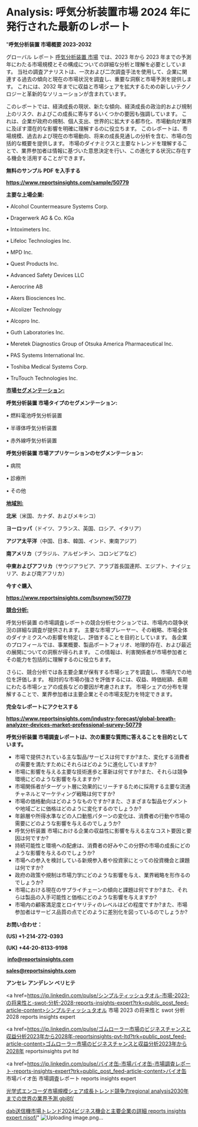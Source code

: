 # Analysis: 呼気分析装置市場 2024 年に発行された最新のレポート

"<strong>呼気分析装置 市場概要 2023-2032</strong>

グローバル レポート <a href=https://www.reportsinsights.com/sample/50779>呼気分析装置 市場</a> では、2023 年から 2023 年までの予測年にわたる市場規模とその構成についての詳細な分析と理解を必要としています。 当社の調査アナリストは、一次および二次調査手法を使用して、企業に関連する過去の傾向と現在の市場状況を調査し、重要な洞察と市場予測を提供します。 これには、2032 年までに収益と市場シェアを拡大​​するための新しいテクノロジーと革新的なソリューションが含まれています。

このレポートでは、経済成長の現状、新たな傾向、経済成長の政治的および規制上のリスク、およびこの成長に寄与するいくつかの要因も強調しています。 これは、企業が政府の規制、個人支出、世界的に拡大する都市化、市場動向が業界に及ぼす潜在的な影響を明確に理解するのに役立ちます。 このレポートは、市場規模、過去および現在の市場動向、将来の成長見通しの分析を含む、市場の包括的な概要を提供します。 市場のダイナミクスと主要なトレンドを理解することで、業界参加者は情報に基づいた意思決定を行い、この進化する状況に存在する機会を活用することができます。

<strong><b>無料のサンプル PDF を入手する</b></strong>

<a href=https://www.reportsinsights.com/sample/50779><strong><u>https://www.reportsinsights.com/sample/50779</u></strong></a>

<strong>主要な上場企業:</strong>

• Alcohol Countermeasure Systems Corp.

• Dragerwerk AG & Co. KGa

• Intoximeters Inc.

• Lifeloc Technologies Inc.

• MPD Inc.

• Quest Products Inc.

• Advanced Safety Devices LLC

• Aerocrine AB

• Akers Biosciences Inc.

• Alcolizer Technology

• Alcopro Inc.

• Guth Laboratories Inc.

• Meretek Diagnostics Group of Otsuka America Pharmaceutical Inc.

• PAS Systems International Inc.

• Toshiba Medical Systems Corp.

• TruTouch Technologies Inc.

<strong><u>市場セグメンテーション</u></strong><strong><u>:</u></strong>

<strong>呼気分析装置 市場タイプのセグメンテーション:</strong>

• 燃料電池呼気分析装置

• 半導体呼気分析装置

• 赤外線呼気分析装置

<strong>呼気分析装置 市場アプリケーションのセグメンテーション:</strong>

• 病院

• 診療所

• その他

<strong><u>地域別</u></strong><strong><u>:</u></strong>

<strong>北米</strong>（米国、カナダ、およびメキシコ）

<strong>ヨーロッパ</strong>（ドイツ、フランス、英国、ロシア、イタリア）

<strong>アジア太平洋</strong>（中国、日本、韓国、インド、東南アジア）

<strong>南アメリカ</strong>（ブラジル、アルゼンチン、コロンビアなど）

<strong>中東およびアフリカ</strong>（サウジアラビア、アラブ首長国連邦、エジプト、ナイジェリア、および南アフリカ）

<strong>今すぐ購入</strong>

<a href=https://www.reportsinsights.com/buynow/50779><strong><u>https://www.reportsinsights.com/buynow/50779</u></strong></a>

<strong><u>競合分析:</u></strong>

呼気分析装置 の市場調査レポートの競合分析セクションでは、市場内の競争状況の詳細な調査が提供されます。 主要な市場プレーヤー、その戦略、市場全体のダイナミクスへの影響を特定し、評価することを目的としています。 各企業のプロフィールでは、事業概要、製品ポートフォリオ、地理的存在、および最近の展開についての洞察が得られます。 この情報は、利害関係者が市場参加者とその能力を包括的に理解するのに役立ちます。

さらに、競合分析では各主要企業が保有する市場シェアを調査し、市場内での地位を評価します。 相対的な市場の強さを評価するには、収益、時価総額、長期にわたる市場シェアの成長などの要因が考慮されます。 市場シェアの分布を理解することで、業界参加者は主要企業とその市場支配力を特定できます。

<strong>完全なレポートにアクセスする</strong>

<a href=https://www.reportsinsights.com/industry-forecast/global-breath-analyzer-devices-market-professional-survey-50779><strong><u><b>https://www.reportsinsights.com/industry-forecast/global-breath-analyzer-devices-market-professional-survey-50779</b></u></strong></a>

<strong><b>呼気分析装置 市場調査レポートは、次の重要な質問に答えることを目的としています。</b></strong>
<ul>
  <li>市場で提供されている主な製品/サービスは何ですか?また、変化する消費者の需要を満たすためにそれらはどのように進化していますか?</li>
  <li>市場に影響を与える主要な技術進歩と革新は何ですか?また、それらは競争環境にどのような影響を与えますか?</li>
  <li>市場関係者がターゲット層に効果的にリーチするために採用する主要な流通チャネルとマーケティング戦略は何ですか?</li>
  <li>市場の価格動向はどのようなものですか?また、さまざまな製品セグメントや地域ごとに価格はどのように変化するのでしょうか?</li>
  <li>年齢層や所得水準などの人口動態パターンの変化は、消費者の行動や市場の需要にどのような影響を与えるのでしょうか?</li>
  <li>呼気分析装置 市場における企業の収益性に影響を与える主なコスト要因と要因は何ですか?</li>
  <li>持続可能性と環境への配慮は、消費者の好みやこの分野の市場の成長にどのような影響を与えるのでしょうか?</li>
  <li>市場への参入を検討している新規参入者や投資家にとっての投資機会と課題は何ですか?</li>
  <li>政府の政策や規制は市場力学にどのような影響を与え、業界戦略を形作るのでしょうか?</li>
  <li>市場における現在のサプライチェーンの傾向と課題は何ですか?また、それらは製品の入手可能性と価格にどのような影響を与えますか?</li>
  <li>市場内の顧客満足度とロイヤリティのレベルはどの程度ですか?また、市場参加者はサービス品質の点でどのように差別化を図っているのでしょうか?</li>
</ul>
<strong>お問い合わせ：</strong>

<strong>(US) +1-214-272-0393</strong>

<strong>(UK) +44-20-8133-9198</strong>

<strong> </strong><a href=info@reportsinsights.com><strong><u>info@reportsinsights.com</u></strong></a>

<a href=sales@reportsinsights.com><strong><u>sales@reportsinsights.com</u></strong></a>

<strong>アンセレ アンデレン ベリヒテ</strong>

<a href=https://jp.linkedin.com/pulse/シンプルティッシュタオル-市場-2023-の将来性と-swot-分析-2028-reports-insights-expert?trk=public_post_feed-article-content>シンプルティッシュタオル 市場 2023 の将来性と swot 分析 2028 reports insights expert</a>

<a href=https://jp.linkedin.com/pulse/ゴムローラー市場のビジネスチャンスと収益分析2023年から2028年-reportsinsights-pvt-ltd?trk=public_post_feed-article-content>ゴムローラー市場のビジネスチャンスと収益分析2023年から2028年 reportsinsights pvt ltd</a>

<a href=https://jp.linkedin.com/pulse/バイオ缶-市場バイオ缶-市場調査レポート-reports-insights-expert?trk=public_post_feed-article-content>バイオ缶 市場バイオ缶 市場調査レポート reports insights expert</a>

<a href=https://www.linkedin.com/pulse/光学式エンコーダ市場規模シェア成長トレンド競争力regional-analysis2030年までの世界の業界予測-gbj8f/>光学式エンコーダ市場規模シェア成長トレンド競争力regional analysis2030年までの世界の業界予測 gbj8f/</a>

<a href=https://www.linkedin.com/pulse/dab送信機市場トレンド2024ビジネス機会と主要企業の詳細-reports-insights-expert-nisof/>dab送信機市場トレンド2024ビジネス機会と主要企業の詳細 reports insights expert nisof/</a>"
![Uploading image.png…]()
